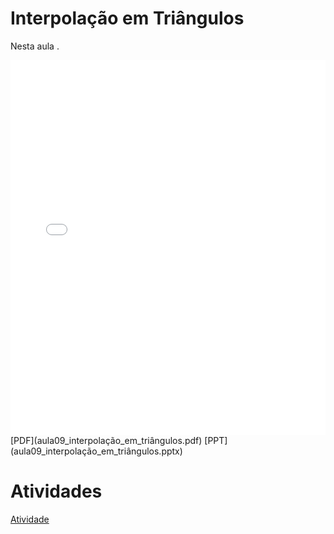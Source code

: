 # Interpolação em Triângulos

Nesta aula .

<embed height="600" src="aula09_interpolação_em_triângulos.pdf" type="application/pdf" width="100%">
[PDF](aula09_interpolação_em_triângulos.pdf)
[PPT](aula09_interpolação_em_triângulos.pptx)

# Atividades

[Atividade](atividade.ipynb)